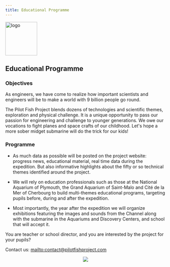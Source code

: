 ```yaml
---
title: Educational Programme
---
```


<div class="row">
<div class="span1.5">

<img
 style="border: 0px solid ; width: 100px; height: 105px;"
 alt="logo" src="../images/LogoENL.gif">

</div>

<div class="span10.5">

<h2>Educational Programme</h2>

</div>
</div>

### Objectives

As engineers, we have come to realize how important 
scientists and engineers will be to make a world with 9 billion people go round. 

The Pilot Fish Project blends dozens of technologies and scientific themes, 
exploration and physical challenge.
It is a unique opportunity to pass our passion for engineering and challenge to younger generations. 
We owe our vocations to fight planes and space crafts of our childhood. 
Let's hope a more sober midget submarine will do the trick for our kids!

### Programme

- As much data as possible will be posted on the project website: 
progress news, educational material, real time data during the expedition. 
But also informative highlights about the fifty or so technical themes identified around the project.

- We will rely on education professionals such as those at the National Aquarium of Plymouth,
the Grand Aquarium of Saint-Malo and Cité de la Mer of Cherbourg to build multi-themes educational programs, 
targeting pupils before, during and after the expedition.

- Most importantly, the year after the expedition we will organize exhibitions 
featuring the images and sounds from the Channel along with the submarine
in the Aquariums and Discovery Centers, and school that will accept it.  

You are teacher or school director, and you are interested by the project for your pupils?

Contact us: <mailto:contact@pilotfishproject.com>

<div style="text-align: center;">

![](../images/kidsub.gif)

</div>
